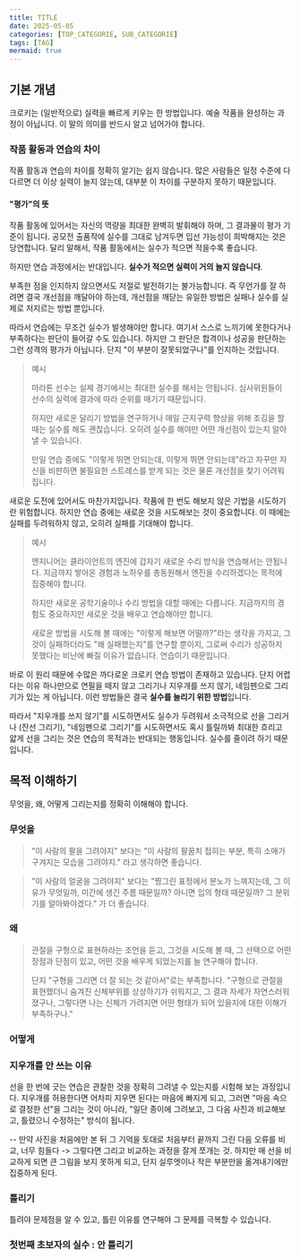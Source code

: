 ```yaml
---
title: TITLE
date: 2025-05-05
categories: [TOP_CATEGORIE, SUB_CATEGORIE]
tags: [TAG]
mermaid: true
---
```


## 기본 개념

크로키는 (일반적으로) 실력을 빠르게 키우는 한 방법입니다. 예술 작품을 완성하는 과정이 아닙니다. 이 말의 의미를 반드시 알고 넘어가야 합니다.

### 작품 활동과 연습의 차이

작품 활동과 연습의 차이를 정확히 알기는 쉽지 않습니다. 많은 사람들은 일정 수준에 다다르면 더 이상 실력이 늘지 않는데, 대부분 이 차이를 구분하지 못하기 때문입니다.

#### "평가"의 뜻

작품 활동에 있어서는 자신의 역량을 최대한 완벽히 발휘해야 하며, 그 결과물이 평가 기준이 됩니다. 공모전 출품작에 실수를 그대로 남겨두면 입선 가능성이 희박해지는 것은 당연합니다. 달리 말해서, 작품 활동에서는 실수가 적으면 적을수록 좋습니다.

하지만 연습 과정에서는 반대입니다. **실수가 적으면 실력이 거의 늘지 않습니다**.

부족한 점을 인지하지 않으면서도 저절로 발전하기는 불가능합니다. 즉 무언가를 잘 하려면 결국 개선점을 깨달아야 하는데, 개선점을 깨닫는 유일한 방법은 실패나 실수를 실제로 저지르는 방법 뿐입니다. 

따라서 연습에는 무조건 실수가 발생해야만 합니다. 여기서 스스로 느끼기에 못한다거나 부족하다는 판단이 들어갈 수도 있습니다. 하지만 그 판단은 합격이나 성공을 판단하는 그런 성격의 평가가 아닙니다. 단지 "이 부분이 잘못되었구나"를 인지하는 것입니다.

> 예시
> 
> 마라톤 선수는 실제 경기에서는 최대한 실수를 해서는 안됩니다. 심사위원들이 선수의 실력에 결과에 따라 순위를 매기기 때문입니다.
> 
> 하지만 새로운 달리기 방법을 연구하거나 매일 근지구력 향상을 위해 조깅을 할 때는 실수를 해도 괜찮습니다. 오히려 실수를 해야만 어떤 개선점이 있는지 알아낼 수 있습니다.
>
> 만일 연습 중에도 "이렇게 뛰면 안되는데, 이렇게 뛰면 안되는데"라고 자꾸만 자신을 비판하면 불필요한 스트레스를 받게 되는 것은 물론 개선점을 찾기 어려워집니다.

새로운 도전에 있어서도 마찬가지입니다. 작품에 한 번도 해보지 않은 기법을 시도하기란 위험합니다. 하지만 연습 중에는 새로운 것을 시도해보는 것이 중요합니다. 이 때에는 실패를 두려워하지 않고, 오히려 실패를 기대해야 합니다.

> 예시
> 
> 엔지니어는 클라이언트의 엔진에 갑자기 새로운 수리 방식을 연습해서는 안됩니다. 지금까지 쌓아온 경험과 노하우를 총동원해서 엔진을 수리하겠다는 목적에 집중해야 합니다.
> 
> 하지만 새로운 공학기술이나 수리 방법을 대할 때에는 다릅니다. 지금까지의 경험도 중요하지만 새로운 것을 배우고 연습해야만 합니다.
>
> 새로운 방법을 시도해 볼 때에는 "이렇게 해보면 어떨까?"라는 생각을 가지고, 그것이 실패하더라도 "왜 실패했는지"를 연구할 뿐이지, 그로써 수리가 성공하지 못했다는 비난에 빠질 이유가 없습니다. 연습이기 때문입니다.

바로 이 원리 때문에 수많은 까다로운 크로키 연습 방법이 존재하고 있습니다. 단지 어렵다는 이유 하나만으로 연필을 떼지 않고 그리기나 지우개를 쓰지 않기, 네임펜으로 그리기가 있는 게 아닙니다. 이런 방법들은 결국 **실수를 늘리기 위한 방법**입니다.

따라서 "지우개를 쓰지 않기"를 시도하면서도 실수가 두려워서 소극적으로 선을 그리거나 (잔선 그리기), "네임펜으로 그리기"를 시도하면서도 혹시 틀릴까봐 최대한 흐리고 얇게 선을 그리는 것은 연습의 목적과는 반대되는 행동입니다. 실수를 줄이려 하기 때문입니다.

## 목적 이해하기

무엇을, 왜, 어떻게 그리는지를 정확히 이해해야 합니다.

### 무엇을

> "이 사람의 팔을 그려야지" 보다는 "이 사람의 팔꿈치 접히는 부분, 특히 소매가 구겨지는 모습을 그려야지." 라고 생각하면 좋습니다.

> "이 사람의 얼굴을 그려야지" 보다는 "찡그린 표정에서 분노가 느껴지는데, 그 이유가 무엇일까, 미간에 생긴 주름 때문일까? 아니면 입의 형태 때문일까? 그 분위기를 알아봐야겠다." 가 더 좋습니다.

### 왜

> 관절을 구형으로 표현하라는 조언을 듣고, 그것을 시도해 볼 때, 그 선택으로 어떤 장점과 단점이 있고, 어떤 것을 배우게 되었는지를 늘 연구해야 합니다.
> 
> 단지 "구형을 그리면 더 잘 되는 것 같아서"로는 부족합니다. "구형으로 관절을 표현했더니 숨겨진 신체부위를 상상하기가 쉬워지고, 그 결과 자세가 자연스러워졌구나, 그렇다면 나는 신체가 가려지면 어떤 형태가 되어 있을지에 대한 이해가 부족하구나."

### 어떻게

### 지우개를 안 쓰는 이유

선을 한 번에 긋는 연습은 관찰한 것을 정확히 그려낼 수 있는지를 시험해 보는 과정입니다. 지우개를 허용한다면 어차피 지우면 된다는 마음에 빠지게 되고, 그러면 "마음 속으로 결정한 선"을 그리는 것이 아니라, "일단 종이에 그려보고, 그 다음 사진과 비교해보고, 틀렸으니 수정하는" 방식이 됩니다.


-- 만약 사진을 처음에만 본 뒤 그 기억을 토대로 처음부터 끝까지 그린 다음 오류를 비교, 너무 힘들다 -> 그렇다면 그리고 비교하는 과정을 잘게 쪼개는 것. 하지만 매 선을 비교하게 되면 큰 그림을 보지 못하게 되고, 단지 실루엣이나 작은 부분만을 옮겨내기에만 집중하게 된다.

### 틀리기

틀려야 문제점을 알 수 있고, 틀린 이유를 연구해야 그 문제를 극복할 수 있습니다.

### 첫번째 초보자의 실수 : 안 틀리기